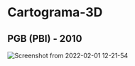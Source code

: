 # Cartograma-3D

## PGB (PBI) - 2010
![Screenshot from 2022-02-01 12-21-54](https://user-images.githubusercontent.com/25037383/166149261-dc8ae972-104b-4124-be82-db7251fd5bf0.png)
